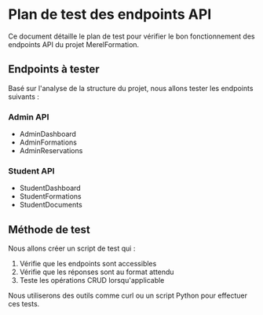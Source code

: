 # Plan de test des endpoints API

Ce document détaille le plan de test pour vérifier le bon fonctionnement des endpoints API du projet MerelFormation.

## Endpoints à tester

Basé sur l'analyse de la structure du projet, nous allons tester les endpoints suivants :

### Admin API
- AdminDashboard
- AdminFormations
- AdminReservations

### Student API
- StudentDashboard
- StudentFormations
- StudentDocuments

## Méthode de test

Nous allons créer un script de test qui :
1. Vérifie que les endpoints sont accessibles
2. Vérifie que les réponses sont au format attendu
3. Teste les opérations CRUD lorsqu'applicable

Nous utiliserons des outils comme curl ou un script Python pour effectuer ces tests.
